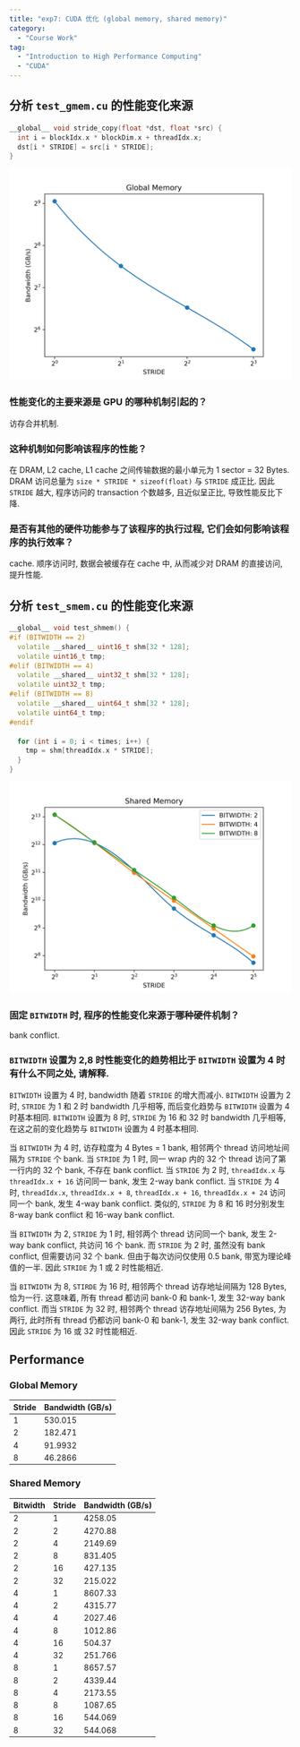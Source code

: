 ```yaml
---
title: "exp7: CUDA 优化 (global memory, shared memory)"
category:
  - "Course Work"
tag:
  - "Introduction to High Performance Computing"
  - "CUDA"
---
```


## 分析 `test_gmem.cu` 的性能变化来源

```cpp
__global__ void stride_copy(float *dst, float *src) {
  int i = blockIdx.x * blockDim.x + threadIdx.x;
  dst[i * STRIDE] = src[i * STRIDE];
}
```

![global_memory](./2022-05-23-exp7-cuda-优化-global-memory-shared-memory.assets/global_memory.png)

### 性能变化的主要来源是 GPU 的哪种机制引起的？

访存合并机制.

### 这种机制如何影响该程序的性能？

在 DRAM, L2 cache, L1 cache 之间传输数据的最小单元为 1 sector = 32 Bytes. DRAM 访问总量为 `size * STRIDE * sizeof(float)` 与 `STRIDE` 成正比. 因此 `STRIDE` 越大, 程序访问的 transaction 个数越多, 且近似呈正比, 导致性能反比下降.

### 是否有其他的硬件功能参与了该程序的执行过程, 它们会如何影响该程序的执行效率？

cache. 顺序访问时, 数据会被缓存在 cache 中, 从而减少对 DRAM 的直接访问, 提升性能.

## 分析 `test_smem.cu` 的性能变化来源

```cpp
__global__ void test_shmem() {
#if (BITWIDTH == 2)
  volatile __shared__ uint16_t shm[32 * 128];
  volatile uint16_t tmp;
#elif (BITWIDTH == 4)
  volatile __shared__ uint32_t shm[32 * 128];
  volatile uint32_t tmp;
#elif (BITWIDTH == 8)
  volatile __shared__ uint64_t shm[32 * 128];
  volatile uint64_t tmp;
#endif

  for (int i = 0; i < times; i++) {
    tmp = shm[threadIdx.x * STRIDE];
  }
}
```

![shared_memory](./2022-05-23-exp7-cuda-优化-global-memory-shared-memory.assets/shared_memory.png)

### 固定 `BITWIDTH` 时, 程序的性能变化来源于哪种硬件机制？

bank conflict.

### `BITWIDTH` 设置为 2,8 时性能变化的趋势相比于 `BITWIDTH` 设置为 4 时有什么不同之处, 请解释.

`BITWIDTH` 设置为 4 时, bandwidth 随着 `STRIDE` 的增大而减小. `BITWIDTH` 设置为 2 时, `STRIDE` 为 1 和 2 时 bandwidth 几乎相等, 而后变化趋势与 `BITWIDTH` 设置为 4 时基本相同. `BITWIDTH` 设置为 8 时, `STRIDE` 为 16 和 32 时 bandwidth 几乎相等, 在这之前的变化趋势与 `BITWIDTH` 设置为 4 时基本相同.

当 `BITWIDTH` 为 4 时, 访存粒度为 4 Bytes = 1 bank, 相邻两个 thread 访问地址间隔为 `STRIDE` 个 bank. 当 `STRIDE` 为 1 时, 同一 wrap 内的 32 个 thread 访问了第一行内的 32 个 bank, 不存在 bank conflict. 当 `STRIDE` 为 2 时, `threadIdx.x` 与 `threadIdx.x + 16` 访问同一 bank, 发生 2-way bank conflict. 当 `STRIDE` 为 4 时, `threadIdx.x`, `threadIdx.x + 8`, `threadIdx.x + 16`, `threadIdx.x + 24` 访问同一个 bank, 发生 4-way bank conflict. 类似的, `STRIDE` 为 8 和 16 时分别发生 8-way bank conflict 和 16-way bank conflict.

当 `BITWIDTH` 为 2, `STRIDE` 为 1 时, 相邻两个 thread 访问同一个 bank, 发生 2-way bank conflict, 共访问 16 个 bank. 而 `STRIDE` 为 2 时, 虽然没有 bank conflict, 但需要访问 32 个 bank. 但由于每次访问仅使用 0.5 bank, 带宽为理论峰值的一半. 因此 `STRIDE` 为 1 或 2 时性能相近.

当 `BITWIDTH` 为 8, `STIRDE` 为 16 时, 相邻两个 thread 访存地址间隔为 128 Bytes, 恰为一行. 这意味着, 所有 thread 都访问 bank-0 和 bank-1, 发生 32-way bank conflict. 而当 `STRIDE` 为 32 时, 相邻两个 thread 访存地址间隔为 256 Bytes, 为两行, 此时所有 thread 仍都访问 bank-0 和 bank-1, 发生 32-way bank conflict. 因此 `STRIDE` 为 16 或 32 时性能相近.

## Performance

### Global Memory

| Stride | Bandwidth (GB/s) |
| ------ | ---------------- |
| 1      | 530.015          |
| 2      | 182.471          |
| 4      | 91.9932          |
| 8      | 46.2866          |

### Shared Memory

| Bitwidth | Stride | Bandwidth (GB/s) |
| -------- | ------ | ---------------- |
| 2        | 1      | 4258.05          |
| 2        | 2      | 4270.88          |
| 2        | 4      | 2149.69          |
| 2        | 8      | 831.405          |
| 2        | 16     | 427.135          |
| 2        | 32     | 215.022          |
| 4        | 1      | 8607.33          |
| 4        | 2      | 4315.77          |
| 4        | 4      | 2027.46          |
| 4        | 8      | 1012.86          |
| 4        | 16     | 504.37           |
| 4        | 32     | 251.766          |
| 8        | 1      | 8657.57          |
| 8        | 2      | 4339.44          |
| 8        | 4      | 2173.55          |
| 8        | 8      | 1087.65          |
| 8        | 16     | 544.069          |
| 8        | 32     | 544.068          |
